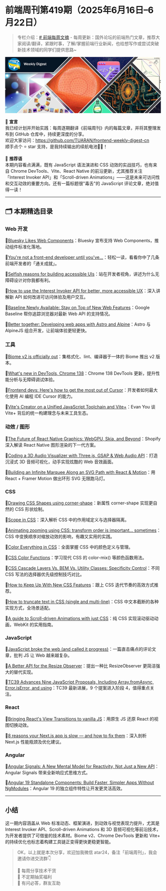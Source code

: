 # 前端周刊第419期（2025年6月16日–6月22日）

> 专栏介绍：[# 前端每周文摘](https://juejin.cn/column/7207444169357410362 "https://juejin.cn/column/7207444169357410362") - 每周更新：国外论坛的前端热门文章，推荐大家阅读/翻译，紧跟时事，了解/掌握前端行业新闻，也给想写作或尝试突破新技术领域的同学们提供思路~

![image.webp](https://raw.githubusercontent.com/tuaran/frontend-weekly-digest-cn/master/img/419.webp)

📢 **宣言**  
我已经计划并开始实践：每周逐期翻译《前端周刊》内的每篇文章，并将其整理发布到 GitHub 仓库中，持续更深度的分享。  
欢迎大家访问：https://github.com/TUARAN/frontend-weekly-digest-cn  
顺手点个 ⭐ star 支持，是我持续输出的续航电池🔋✨！

💬 **推荐语**  
本期内容看点满满，既有 JavaScript 语法演进和 CSS 动效的实战技巧，也有来自 Chrome DevTools、Vite、React Native 的前沿更新，尤其推荐关注「Interest Invoker API」和「Scroll-driven Animations」——这是未来可访问性和交互动效的重要方向。还有一篇标题很"毒舌"的 JavaScript 评论文章，绝对值得一读！

---

## 🗂 本期精选目录

### Web 开发

🔹[Bluesky Likes Web Components](https://blog.blueskyweb.xyz/posts/2025-06-19-web-components/)：Bluesky 宣布支持 Web Components，推动组件标准化落地。

🔹[You're not a front-end developer until you've…](https://www.tempertemper.net/blog/youre-not-a-front-end-developer-until-youve)：轻松一读，看看你中了几条前端开发者的「通关成就」。

🔹[Selfish reasons for building accessible UIs](https://www.tempertemper.net/blog/selfish-reasons-for-building-accessible-uis)：站在开发者视角，讲述为什么无障碍设计对你我都有利。

🔹[How to use the Interest Invoker API for better, more accessible UX](https://web.dev/interest-invoker-api/)：深入讲解新 API 如何改进可访问体验及用户交互。

🔹[Baseline Newly Available: Stay on Top of New Web Features](https://web.dev/baseline/)：Google Baseline 帮你追踪浏览器对最新 Web API 的支持情况。

🔹[Better together: Developing web apps with Astro and Alpine](https://blog.logrocket.com/developing-web-apps-astro-alpine/)：Astro 与 AlpineJS 组合开发，让前端体验更轻更快。

### 工具

🔹[Biome v2 is officially out](https://biomejs.dev/blog/announcing-biome-v2/)：集格式化、lint、编译器于一体的 Biome 推出 v2 版本。

🔹[What's new in DevTools, Chrome 138](https://developer.chrome.com/blog/new-in-devtools-138/)：Chrome 138 DevTools 更新，提升性能分析与无障碍调试体验。

🔹[Frontend devs: Here's how to get the most out of Cursor](https://blog.logrocket.com/frontend-devs-get-most-out-cursor/)：开发者如何最大化使用 AI 编程 IDE Cursor 的能力。

🔹[Vite's Creator on a Unified JavaScript Toolchain and Vite+](https://thenewstack.io/vites-creator-on-a-unified-javascript-toolchain-and-vite/)：Evan You 谈 Vite+ 背后的统一构建理念与未来工具生态。

### 动效 / 图形

🔹[The Future of React Native Graphics: WebGPU, Skia, and Beyond](https://shopify.engineering/future-react-native-graphics-webgpu-skia)：Shopify 深入解读 React Native 图形渲染的下一代方案。

🔹[Coding a 3D Audio Visualizer with Three.js, GSAP & Web Audio API](https://tympanus.net/codrops/2025/06/17/coding-a-3d-audio-visualizer-with-three-js-gsap-web-audio-api/)：打造沉浸式 3D 音频可视化，动手实现炫酷的 Web 音效画面。

🔹[Building an Infinite Marquee Along an SVG Path with React & Motion](https://tympanus.net/codrops/2025/06/16/building-an-infinite-marquee-along-an-svg-path-with-react-motion/)：用 React + Framer Motion 做出环形 SVG 无限跑马灯。

### CSS

🔹[Drawing CSS Shapes using corner-shape](https://css-tricks.com/drawing-css-shapes-using-corner-shape/)：新属性 corner-shape 实现更自然的 CSS 形状绘制。

🔹[Scope in CSS](https://web.dev/css-scope/)：深入解析 CSS 中的作用域定义与选择器隔离。

🔹[Animating zooming using CSS: transform order is important… sometimes](https://css-tricks.com/animating-zooming-using-css-transform-order-is-important-sometimes/)：CSS 中变换顺序对缩放动效的影响，有趣又实用的实践。

🔹[Color Everything in CSS](https://web.dev/learn/css/color/)：全面掌握 CSS 中的颜色定义与管理。

🔹[CSS Color Functions](https://web.dev/learn/css/color-functions/)：学习现代 CSS 的 color-mix() 等颜色函数用法。

🔹[CSS Cascade Layers Vs. BEM Vs. Utility Classes: Specificity Control](https://www.smashingmagazine.com/2025/06/css-cascade-layers-bem-utility-classes-specificity-control/)：不同 CSS 写法的选择器优先级控制技巧对比。

🔹[How to Keep Up With New CSS Features](https://www.smashingmagazine.com/2025/06/how-to-keep-up-with-new-css-features/)：跟上 CSS 迭代节奏的高效方式推荐。

🔹[How to truncate text in CSS (single and multi-line)](https://css-tricks.com/how-to-truncate-text-in-css/)：CSS 中文本截断的各种实现方式，全场景适配。

🔹[A guide to Scroll-driven Animations with just CSS](https://webkit.org/blog/13851/scroll-driven-animations/)：纯 CSS 实现滚动驱动动画，WebKit 的实用指南。

### JavaScript

🔹[JavaScript broke the web (and called it progress)](https://www.tempertemper.net/blog/javascript-broke-the-web-and-called-it-progress)：一篇直击痛点的评论文章，批判 JS 让 Web 越来越复杂。

🔹[A Better API for the Resize Observer](https://web.dev/better-resize-observer-api/)：提出一种比 ResizeObserver 更简洁强大的替代实现。

🔹[TC39 Advances Nine JavaScript Proposals, Including Array.fromAsync, Error.isError, and using](https://tc39.es/proposals/)：TC39 最新进展，9 个提案进入阶段 4，值得重点关注。

### React

🔹[Bringing React's View Transitions to vanilla JS](https://blog.logrocket.com/bringing-react-view-transitions-vanilla-js/)：用原生 JS 还原 React 的视图切换动效。

🔹[8 reasons your Next.js app is slow — and how to fix them](https://blog.logrocket.com/8-reasons-next-js-app-slow-how-to-fix/)：深入剖析 Next.js 性能瓶颈及优化建议。

### Angular

🔹[Angular Signals: A New Mental Model for Reactivity, Not Just a New API](https://blog.logrocket.com/angular-signals-mental-model-reactivity/)：Angular Signals 带来全新响应式思维方式。

🔹[Angular 19 Standalone Components: Build Faster, Simpler Apps Without NgModules](https://blog.logrocket.com/angular-19-standalone-components/)：Angular 19 的独立组件特性让开发更灵活高效。

---

## 小结

这一期内容涵盖从 Web 标准动态、框架演进，到动效与视觉表现力提升，尤其是 Interest Invoker API、Scroll-driven Animations 和 3D 音频可视化等前沿技术，为开发者提供了可借鉴的技术素材。Biome v2、Chrome DevTools 更新和 Vite+ 的持续优化也标志着构建工具链正变得更快更稳更智能。

> OK，以上就是本次分享，欢迎加我微信 atar24，备注「前端周刊」，我会邀请你进交流群👇
> 
> 🚀 每周分享技术干货  
> 🎁 不定期抽奖福利  
> 💬 有问必答，群友互助 